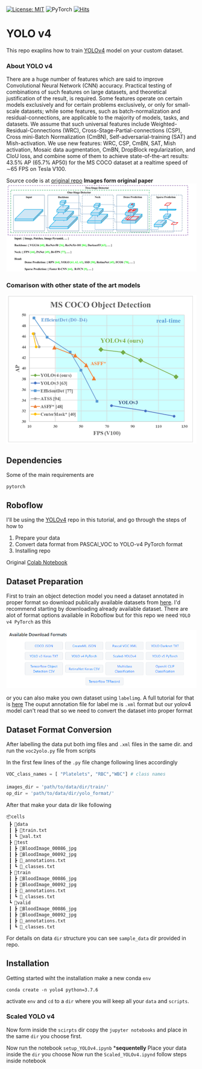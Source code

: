[![License: MIT](https://img.shields.io/badge/License-MIT-yellow.svg)](https://opensource.org/licenses/MIT) <img alt="PyTorch" src="https://img.shields.io/badge/PyTorch%20-%23EE4C2C.svg?&style=for-the-badge&logo=PyTorch&logoColor=white" /> [![Hits](https://hits.seeyoufarm.com/api/count/incr/badge.svg?url=https%3A%2F%2Fgithub.com%2FMr-TalhaIlyas%2FYOLO-v4&count_bg=%233DACC8&title_bg=%23555555&icon=&icon_color=%23E7E7E7&title=hits&edge_flat=false)](https://hits.seeyoufarm.com)
# YOLO v4

This repo exaplins how to train [YOLOv4](https://arxiv.org/abs/2004.10934) model on your custom dataset. 
### About YOLO v4
There are a huge number of features which are said to improve Convolutional Neural Network (CNN) accuracy. Practical testing of combinations of such features on large datasets, and theoretical justification of the result, is required. Some features operate on certain models exclusively
and for certain problems exclusively, or only for small-scale datasets; while some features, such as batch-normalization
and residual-connections, are applicable to the majority of models, tasks, and datasets. We assume that such universal
features include Weighted-Residual-Connections (WRC), Cross-Stage-Partial-connections (CSP), Cross mini-Batch
Normalization (CmBN), Self-adversarial-training (SAT) and Mish-activation. We use new features: WRC, CSP,
CmBN, SAT, Mish activation, Mosaic data augmentation, CmBN, DropBlock regularization, and CIoU loss, and combine some of them to achieve state-of-the-art results: 43.5% AP (65.7% AP50) for the MS COCO dataset at a realtime speed of ∼65 FPS on Tesla V100. 

Source code is at [original repo](https://github.com/AlexeyAB/darknet)
**Images form original paper**
![alt text](https://github.com/Mr-TalhaIlyas/YOLO-v4/blob/master/screens/img2.png)
### Comarison with other state of the art models
![alt text](https://github.com/Mr-TalhaIlyas/YOLO-v4/blob/master/screens/img.png?raw=true)
## Dependencies

Some of the main requirements are
```
pytorch
```

## Roboflow

I'll be using the [YOLOv4](https://github.com/roboflow-ai/pytorch-YOLOv4) repo in this tutorial, and go through the steps of how to

1. Prepare your data 
2. Convert data format from PASCAl_VOC to YOLO-v4 PyTorch format
3. Installing repo

Original [Colab Notebook](https://colab.research.google.com/drive/1b08y_nUYv5UtDY211NFfINY7Hy_pgZDt#scrollTo=lAoLxBEEz4FW)

## Dataset Preparation

First to train an object detection model you need a dataset annotated in proper format so download publically available datasets from [here](https://public.roboflow.com/).
I'd recommend starting by downloading already available dataset. There are alot of format options available in Roboflow but for this repo we need `YOLO v4 PyTorch` as this 

![alt text](https://github.com/Mr-TalhaIlyas/YOLO-v5/blob/master/screens/data_fmt.png)

or you can also make you own dataset using `labelimg`. A full tutorial for that is [here](https://github.com/tzutalin/labelImg)
The ouput annotation file for label me is `.xml` format but our yolov4 model can't read that so we need to convert the dataset into proper format

## Dataset Format Conversion
 After labelling the data put both img files and `.xml` files in the same dir.
and run the `voc2yolo.py` file from scripts

In the first few lines of the `.py` file change following lines accordingly

```python
VOC_class_names = [ "Platelets", "RBC","WBC"] # class names
 
images_dir = 'path/to/data/dir/train/'
op_dir = 'path/to/data/dir/yolo_format/'

```
After that make your data dir like following

```
📦cells
 ┣ 📂data
 ┃ ┣ 📜train.txt
 ┃ ┗ 📜val.txt
 ┣ 📂test
 ┃ ┣ 📜BloodImage_00086_jpg
 ┃ ┣ 📜BloodImage_00092_jpg
 ┃ ┣ 📜_annotations.txt
 ┃ ┗ 📜_classes.txt
 ┣ 📂train
 ┃ ┣ 📜BloodImage_00086_jpg
 ┃ ┣ 📜BloodImage_00092_jpg
 ┃ ┣ 📜_annotations.txt
 ┃ ┗ 📜_classes.txt
 ┗ 📂valid
 ┃ ┣ 📜BloodImage_00086_jpg
 ┃ ┣ 📜BloodImage_00092_jpg
 ┃ ┣ 📜_annotations.txt
 ┃ ┗ 📜_classes.txt
```
For details on data `dir` structure you can see `sample_data` dir provided in repo.

## Installation
Getting started wiht the installation make a new conda `env`

```
conda create -n yolo4 python=3.7.6
```
activate `env` and `cd` to a `dir` where you will keep all your `data` and `scripts`.

### Scaled YOLO v4
Now form inside the `scirpts` dir copy the `jupyter notebooks` and place in the same `dir` you choose first.

Now run the notebook `setup_YOLOv4.ipynb` ***sequentelly**
Place your data inside the `dir` you choose
Now run the `Scaled_YOLOv4.ipynd` follow steps inside notebook


